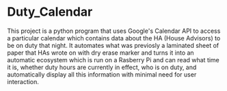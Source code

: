 # Duty_Calendar

This project is a python program that uses Google's Calendar API to access a particular calendar which contains data about the HA (House Advisors) to be on duty that night.
It automates what was previosly a laminated sheet of paper that HAs wrote on with dry erase marker and turns it into an automatic ecosystem which is run on a Rasberry Pi and can read what time it is, whether duty hours are currently in effect, who is on duty, and automatically display all this information with minimal need for user interaction.
